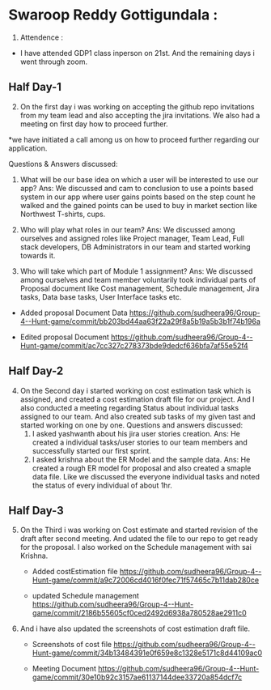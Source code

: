 # Swaroop Reddy Gottigundala :
1. Attendence :
* I have attended GDP1 class inperson on 21st. And the remaining days i went through zoom.

## Half Day-1

2. On the first day i was working on accepting the github repo invitations from my team lead and also accepting the jira invitations. We also had a meeting on first day how to proceed further.

*we have initiated a call among us on how to proceed further regarding our application.

Questions & Answers discussed:
1.	What will be our base idea on which a user will be interested to use our app?
Ans: We discussed and cam to conclusion to use a points based system in our app where user gains points based on the step count he walked and the gained points can be used to buy in market section like Northwest T-shirts, cups.

2. Who will play what roles in our team?
Ans: We discussed among ourselves and assigned roles like Project manager, Team Lead, Full stack developers, DB Administrators in our team and started working towards it.

3. Who will take which part of Module 1 assignment?
Ans: We discussed among ourselves and team member voluntarily took individual parts of Proposal document like Cost management, Schedule management, Jira tasks, Data base tasks, User Interface tasks etc.

* Added proposal Document Data
https://github.com/sudheera96/Group-4--Hunt-game/commit/bb203bd44aa63f22a29f8a5b19a5b3b1f74b196a
  
* Edited proposal Document
https://github.com/sudheera96/Group-4--Hunt-game/commit/ac7cc327c278373bde9dedcf636bfa7af55e52f4

## Half Day-2

4. On the Second day i started working on cost estimation task which is assigned, and created a cost estimation draft file for our project. And I also conducted a meeting    regarding Status about individual tasks assigned to our team. And also created sub tasks of my given tast and started working on one by one.
Questions and answers discussed:
   1. I asked yashwanth about his jira user stories creation.
   Ans: He created a individual tasks/user stories to our team members and successfully started our first sprint.
   2. I asked krishna about the ER Model and the sample data.
   Ans: He created a rough ER model for proposal and also created a smaple data file.
   Like we discussed the everyone individual tasks and noted the status of every individual of about 1hr.
   
 ## Half Day-3
   
5. On the Third i was working on Cost estimate and started revision of the draft after second meeting. And udated the file to our repo to get ready for the proposal.
   I also worked on the Schedule management with sai Krishna. 
   
   * Added costEstimation file 
   https://github.com/sudheera96/Group-4--Hunt-game/commit/a9c72006cd4016f0fec71f57465c7b11dab280ce
     
   * updated Schedule management
   https://github.com/sudheera96/Group-4--Hunt-game/commit/2186b55605cf0ced2492d6938a780528ae2911c0
     
6. And i have also updated the screenshots of cost estimation draft file.

   * Screenshots of cost file 
   https://github.com/sudheera96/Group-4--Hunt-game/commit/34b13484391e0f659e8c1328e5171c8d44109ac0
   
   * Meeting Document
   https://github.com/sudheera96/Group-4--Hunt-game/commit/30e10b92c3157ae61137144dee33720a854dcf7c
   
   
    
    






